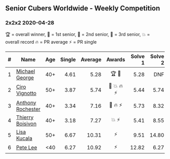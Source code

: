## Senior Cubers Worldwide - Weekly Competition
### 2x2x2 2020-04-28

🏆 = overall winner, 🥇 = 1st senior, 🥈 = 2nd senior, 🥉 = 3rd senior, 💥 = overall record 🔥 = PR average ⚡ = PR single

| # | Name | Age | Single | Average | Awards | Solve 1 | Solve 2 | Solve 3 | Solve 4 | Solve 5 | Video |
| :--: | -- | :--: | --: | --: | :--: | --: | --: | --: | --: | --: | :-- |
| 1 | [Michael George](../../persons/michael_george/222.md) | 40+ | 4.61 | 5.28 | 🏆 🥇 | 5.28 | DNF | 4.99 | 4.61 | 5.56 | [Link](https://www.facebook.com/events/535188653858103/permalink/535313977178904/) |
| 2 | [Ciro Vignotto](../../persons/ciro_vignotto/222.md) | 50+ | 3.87 | 5.74 | 🥈 💥 🔥 ⚡ | 5.44 | 5.74 | 6.05 | 3.87 | 10.22 | [Link](https://www.facebook.com/events/535188653858103/permalink/535791083797860/) |
| 3 | [Anthony Rochester](../../persons/anthony_rochester/222.md) | 40+ | 3.34 | 7.16 | 🥉 🔥 ⚡ | 5.73 | 8.32 | 7.44 | 3.34 | 12.34 | [Link](https://www.facebook.com/events/535188653858103/permalink/535220337188268/) |
| 4 | [Thierry Boisivon](../../persons/thierry_boisivon/222.md) | 40+ | 3.18 | 7.27 | 💥 ⚡ | 5.41 | 8.55 | 8.36 | 3.18 | 8.03 | [Link](https://www.facebook.com/events/535188653858103/permalink/536874390356196/) |
| 5 | [Lisa Kucala](../../persons/lisa_kucala/222.md) | 50+ | 6.67 | 10.31 | ⚡ | 9.51 | 14.80 | 12.00 | 6.67 | 9.43 | [Link](https://www.facebook.com/events/535188653858103/permalink/536101970433438/) |
| 6 | [Pete Lee](../../persons/pete_lee/222.md) | <40 | 6.27 | 10.92 | ⚡ | 12.82 | 6.27 | 11.44 | 8.51 | DNF | [Link](https://www.facebook.com/events/535188653858103/permalink/537622746948027/) |

<!-- Global site tag (gtag.js) - Google Analytics -->
<script async src="https://www.googletagmanager.com/gtag/js?id=UA-86348435-3"></script>
<script>window.dataLayer = window.dataLayer || []; function gtag() {dataLayer.push(arguments);} gtag('js', new Date()); gtag('config', 'UA-86348435-3');</script>

